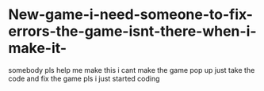 # New-game-i-need-someone-to-fix-errors-the-game-isnt-there-when-i-make-it-

somebody pls help me make this i cant make the game pop up just take the code and fix the game pls i just started coding
